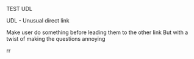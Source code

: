 TEST UDL

UDL - Unusual direct link

Make user do something before leading them to the other link
But with a twist of making the questions annoying

rr
